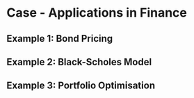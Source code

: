 # Case - Applications in Finance

## Example 1: Bond Pricing

## Example 2: Black-Scholes Model 

## Example 3: Portfolio Optimisation

